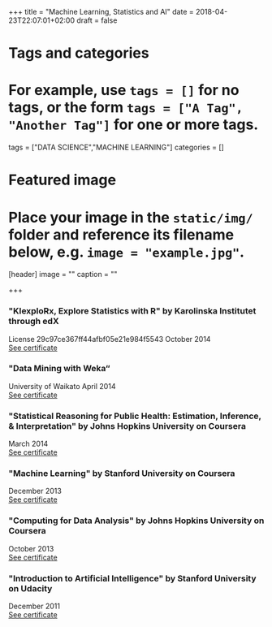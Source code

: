 +++
title = "Machine Learning, Statistics and AI"
date = 2018-04-23T22:07:01+02:00
draft = false

# Tags and categories
# For example, use `tags = []` for no tags, or the form `tags = ["A Tag", "Another Tag"]` for one or more tags.
tags = ["DATA SCIENCE","MACHINE LEARNING"]
categories = []

# Featured image
# Place your image in the `static/img/` folder and reference its filename below, e.g. `image = "example.jpg"`.
[header]
image = ""
caption = ""

+++


### "KIexploRx, Explore Statistics with R" by Karolinska Institutet through edX
 License 29c97ce367ff44afbf05e21e984f5543 October 2014  
[See certificate]()

### "Data Mining with Weka“ 
University of Waikato  April 2014  
[See certificate]()

### "Statistical Reasoning for Public Health: Estimation, Inference, & Interpretation" by Johns Hopkins University on Coursera 
March 2014  
[See certificate]()

### "Machine Learning" by Stanford University on Coursera 
December 2013  
[See certificate]()

### "Computing for Data Analysis" by Johns Hopkins University on Coursera 
October 2013  
[See certificate]()

### "Introduction to Artificial Intelligence" by Stanford University on Udacity 
December 2011   
[See certificate]()